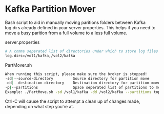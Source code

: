 # Kafka Partition Mover

Bash script to aid in manually moving paritions folders between Kafka log.dirs already defined in your server.properties.  This helps if you need to move a busy parition from a full volume to a less full volume.  

server.properties
```sh
# A comma seperated list of directories under which to store log files
log.dirs=/vol1/kafka,/vol2/kafka
```

PartMover.sh
```sh
When running this script, please make sure the broker is stopped!
-sd|--source-directory         Source directory for partition move
-dd|--destination-directory    Destination directory for partition move
-p|--partitions                Space seperated list of partitions to move
Example: ./PartMove.sh -sd /vol1/kafka -dd /vol2/kafka --partitions topic1-1 topic2-1 topic3-2
```

Ctrl-C will cause the script to attempt a clean up of changes made, depending on what step you're at.
